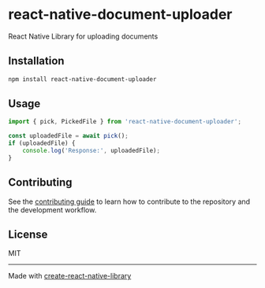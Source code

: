 # react-native-document-uploader

React Native Library for uploading documents

## Installation

```sh
npm install react-native-document-uploader
```

## Usage


```js
import { pick, PickedFile } from 'react-native-document-uploader';

const uploadedFile = await pick();
if (uploadedFile) {
    console.log('Response:', uploadedFile);
}
```


## Contributing

See the [contributing guide](CONTRIBUTING.md) to learn how to contribute to the repository and the development workflow.

## License

MIT

---

Made with [create-react-native-library](https://github.com/callstack/react-native-builder-bob)
